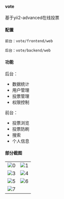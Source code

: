 #### vote

基于yii2-advanced在线投票

#### 配置

    前台：vote/frontend/web
    
    后台：vote/backend/web

#### 功能

后台：

- 数据统计
- 用户管理
- 投票管理
- 权限控制

前台：

- 投票浏览
- 投票防刷
- 搜索
- 个人信息

#### 部分截图
|||
|:---:|:---:|
| ![0](image/screen/0.jpg) | ![1](image/screen/1.jpg) |
| ![3](image/screen/3.jpg) | ![4](image/screen/4.jpg) |
| ![5](image/screen/5.jpg) | ![6](image/screen/6.jpg) |
| ![7](image/screen/7.jpg) | |
